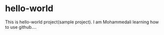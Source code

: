 # hello-world
This is hello-world project(sample project).
I am Mohammedali learning how to use github....
